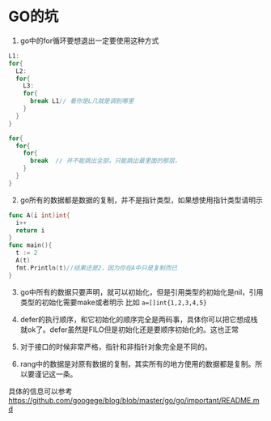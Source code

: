 # GO的坑
1. go中的for循环要想退出一定要使用这种方式

```go
L1:
for{
  L2:
  for{
    L3:
    for{
      break L1// 看你是L几就是调到哪里
    }
  }
}
```
```go
for{
  for{
    for{
      break  // 并不能跳出全部，只能跳出最里面的那层，
    }
  }
}
```

2. go所有的数据都是数据的复制，并不是指针类型，如果想使用指针类型请明示

```go
func A(i int)int{
  i++
  return i
}
func main(){
  t := 2
  A(t)
  fmt.Println(t)//结果还是2，因为你在A中只是复制而已
}
```
3. go中所有的数据只要声明，就可以初始化，但是引用类型的初始化是nil，引用类型的初始化需要make或者明示 比如 `a=[]int{1,2,3,4,5}`

4. defer的执行顺序，和它初始化的顺序完全是两码事，具体你可以把它想成栈就ok了。defer虽然是FILO但是初始化还是要顺序初始化的。这也正常
5. 对于接口的时候非常严格，指针和非指针对象完全是不同的。
6. rang中的数据是对原有数据的复制，其实所有的地方使用的数据都是复制。所以要谨记这一条。


具体的信息可以参考 https://github.com/googege/blog/blob/master/go/go/important/README.md

